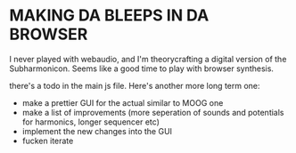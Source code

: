 # MAKING DA BLEEPS IN DA BROWSER

I never played with webaudio, and I'm theorycrafting a digital version of the Subharmonicon. Seems like a good time to play with browser synthesis.

there's a todo in the main js file. Here's another more long term one:

- make a prettier GUI for the actual similar to MOOG one
- make a list of improvements (more seperation of sounds and potentials for harmonics, longer sequencer etc)
- implement the new changes into the GUI
- fucken iterate